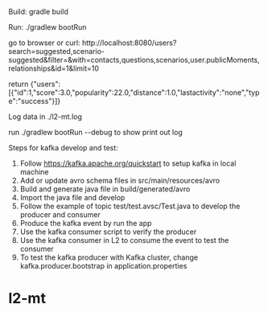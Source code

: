 Build:
gradle build


Run:
./gradlew bootRun

go to browser or curl:
http://localhost:8080/users?search=suggested,scenario-suggested&filter=&with=contacts,questions,scenarios,user.publicMoments,relationships&id=1&limit=10

return
{"users":[{"id":1,"score":3.0,"popularity":22.0,"distance":1.0,"lastactivity":"none","type":"success"}]}

Log data in ./l2-mt.log

run ./gradlew bootRun --debug to show print out log



Steps for kafka develop and test:
1. Follow https://kafka.apache.org/quickstart to setup kafka in local machine
2. Add or update avro schema files in src/main/resources/avro
3. Build and generate java file in build/generated/avro
4. Import the java file and develop
5. Follow the example of topic test/test.avsc/Test.java to develop the producer and consumer
6. Produce the kafka event by run the app
7. Use the kafka consumer script to verify the producer
8. Use the kafka consumer in L2 to consume the event to test the consumer
9. To test the kafka producer with Kafka cluster, change kafka.producer.bootstrap in application.properties

# l2-mt
